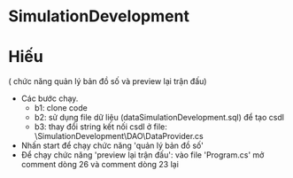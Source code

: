 # SimulationDevelopment

# Hiếu

( chức năng quản lý bản đồ số và preview lại trận đấu)

- Các bước chạy.
  - b1: clone code
  - b2: sử dụng file dữ liệu (dataSimulationDevelopment.sql) để tạo csdl
  - b3: thay đổi string kết nối csdl ở file: \SimulationDevelopment\DAO\DataProvider.cs
- Nhấn start để chạy chức năng 'quản lý bản đồ số'
- Để chạy chức năng 'preview lại trận đấu': vào file 'Program.cs' mở comment dòng 26 và comment dòng 23 lại
